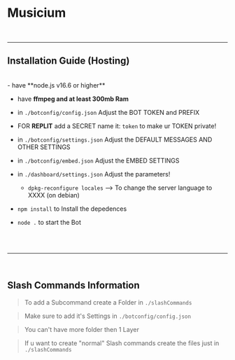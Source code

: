 # Musicium



<br/>



***

## Installation Guide (Hosting)

<br/>
- have **node.js v16.6 or higher**

- have **ffmpeg and at least 300mb Ram**

- in `./botconfig/config.json` Adjust the BOT TOKEN and PREFIX

- FOR **REPLIT** add a SECRET name it: `token` to make ur TOKEN private!

- in `./botconfig/settings.json` Adjust the DEFAULT MESSAGES AND OTHER SETTINGS

- in `./botconfig/embed.json` Adjust the EMBED SETTINGS

- in `./dashboard/settings.json` Adjust the parameters!

    - `dpkg-reconfigure locales` --> To change the server language to XXXX (on debian)

- `npm install` to Install the depedences

- `node .` to start the Bot

<br/>
<br/>

***

<br/>

## Slash Commands Information

> To add a Subcommand create a Folder in `./slashCommands`

> Make sure to add it's Settings in `./botconfig/config.json`

> You can't have more folder then 1 Layer

> If u want to create "normal" Slash commands create the files just in `./slashCommands`
